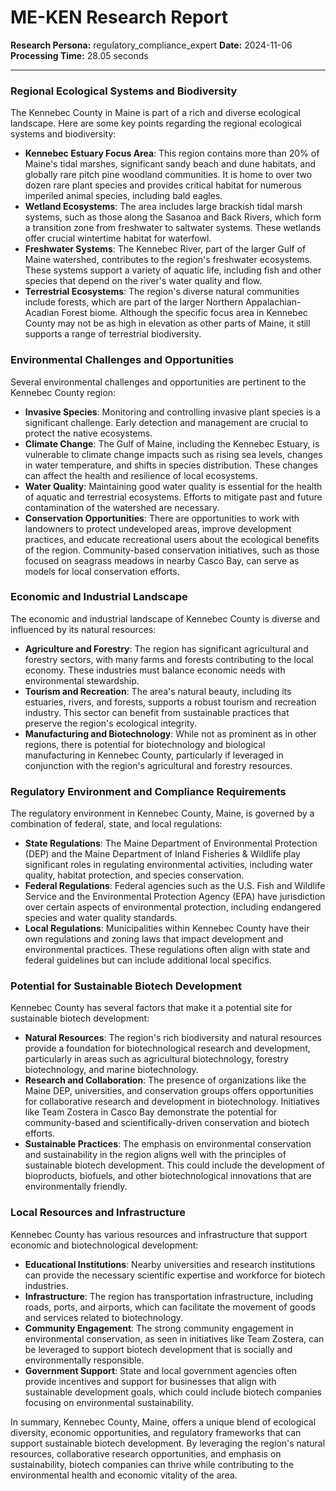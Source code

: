 # ME-KEN Research Report

**Research Persona:** regulatory_compliance_expert
**Date:** 2024-11-06
**Processing Time:** 28.05 seconds

---

### Regional Ecological Systems and Biodiversity

The Kennebec County in Maine is part of a rich and diverse ecological landscape. Here are some key points regarding the regional ecological systems and biodiversity:

- **Kennebec Estuary Focus Area**: This region contains more than 20% of Maine's tidal marshes, significant sandy beach and dune habitats, and globally rare pitch pine woodland communities. It is home to over two dozen rare plant species and provides critical habitat for numerous imperiled animal species, including bald eagles.
- **Wetland Ecosystems**: The area includes large brackish tidal marsh systems, such as those along the Sasanoa and Back Rivers, which form a transition zone from freshwater to saltwater systems. These wetlands offer crucial wintertime habitat for waterfowl.
- **Freshwater Systems**: The Kennebec River, part of the larger Gulf of Maine watershed, contributes to the region's freshwater ecosystems. These systems support a variety of aquatic life, including fish and other species that depend on the river's water quality and flow.
- **Terrestrial Ecosystems**: The region's diverse natural communities include forests, which are part of the larger Northern Appalachian-Acadian Forest biome. Although the specific focus area in Kennebec County may not be as high in elevation as other parts of Maine, it still supports a range of terrestrial biodiversity.

### Environmental Challenges and Opportunities

Several environmental challenges and opportunities are pertinent to the Kennebec County region:

- **Invasive Species**: Monitoring and controlling invasive plant species is a significant challenge. Early detection and management are crucial to protect the native ecosystems.
- **Climate Change**: The Gulf of Maine, including the Kennebec Estuary, is vulnerable to climate change impacts such as rising sea levels, changes in water temperature, and shifts in species distribution. These changes can affect the health and resilience of local ecosystems.
- **Water Quality**: Maintaining good water quality is essential for the health of aquatic and terrestrial ecosystems. Efforts to mitigate past and future contamination of the watershed are necessary.
- **Conservation Opportunities**: There are opportunities to work with landowners to protect undeveloped areas, improve development practices, and educate recreational users about the ecological benefits of the region. Community-based conservation initiatives, such as those focused on seagrass meadows in nearby Casco Bay, can serve as models for local conservation efforts.

### Economic and Industrial Landscape

The economic and industrial landscape of Kennebec County is diverse and influenced by its natural resources:

- **Agriculture and Forestry**: The region has significant agricultural and forestry sectors, with many farms and forests contributing to the local economy. These industries must balance economic needs with environmental stewardship.
- **Tourism and Recreation**: The area's natural beauty, including its estuaries, rivers, and forests, supports a robust tourism and recreation industry. This sector can benefit from sustainable practices that preserve the region's ecological integrity.
- **Manufacturing and Biotechnology**: While not as prominent as in other regions, there is potential for biotechnology and biological manufacturing in Kennebec County, particularly if leveraged in conjunction with the region's agricultural and forestry resources.

### Regulatory Environment and Compliance Requirements

The regulatory environment in Kennebec County, Maine, is governed by a combination of federal, state, and local regulations:

- **State Regulations**: The Maine Department of Environmental Protection (DEP) and the Maine Department of Inland Fisheries & Wildlife play significant roles in regulating environmental activities, including water quality, habitat protection, and species conservation.
- **Federal Regulations**: Federal agencies such as the U.S. Fish and Wildlife Service and the Environmental Protection Agency (EPA) have jurisdiction over certain aspects of environmental protection, including endangered species and water quality standards.
- **Local Regulations**: Municipalities within Kennebec County have their own regulations and zoning laws that impact development and environmental practices. These regulations often align with state and federal guidelines but can include additional local specifics.

### Potential for Sustainable Biotech Development

Kennebec County has several factors that make it a potential site for sustainable biotech development:

- **Natural Resources**: The region's rich biodiversity and natural resources provide a foundation for biotechnological research and development, particularly in areas such as agricultural biotechnology, forestry biotechnology, and marine biotechnology.
- **Research and Collaboration**: The presence of organizations like the Maine DEP, universities, and conservation groups offers opportunities for collaborative research and development in biotechnology. Initiatives like Team Zostera in Casco Bay demonstrate the potential for community-based and scientifically-driven conservation and biotech efforts.
- **Sustainable Practices**: The emphasis on environmental conservation and sustainability in the region aligns well with the principles of sustainable biotech development. This could include the development of bioproducts, biofuels, and other biotechnological innovations that are environmentally friendly.

### Local Resources and Infrastructure

Kennebec County has various resources and infrastructure that support economic and biotechnological development:

- **Educational Institutions**: Nearby universities and research institutions can provide the necessary scientific expertise and workforce for biotech industries.
- **Infrastructure**: The region has transportation infrastructure, including roads, ports, and airports, which can facilitate the movement of goods and services related to biotechnology.
- **Community Engagement**: The strong community engagement in environmental conservation, as seen in initiatives like Team Zostera, can be leveraged to support biotech development that is socially and environmentally responsible.
- **Government Support**: State and local government agencies often provide incentives and support for businesses that align with sustainable development goals, which could include biotech companies focusing on environmental sustainability.

In summary, Kennebec County, Maine, offers a unique blend of ecological diversity, economic opportunities, and regulatory frameworks that can support sustainable biotech development. By leveraging the region's natural resources, collaborative research opportunities, and emphasis on sustainability, biotech companies can thrive while contributing to the environmental health and economic vitality of the area.